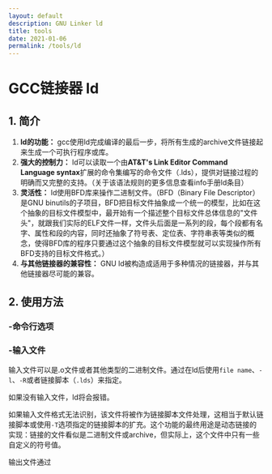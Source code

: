 ```yaml
---
layout: default
description: GNU Linker ld
title: tools
date: 2021-01-06
permalink: /tools/ld
---
```


# GCC链接器 ld

## 1. 简介
1. **ld的功能：** gcc使用ld完成编译的最后一步，将所有生成的archive文件链接起来生成一个可执行程序或库。
2. **强大的控制力：** ld可以读取一个由**AT&T's Link Editor Command Language syntax**扩展的命令集编写的命令文件（.lds），提供对链接过程的明确而又完整的支持。（关于该语法规则的更多信息查看info手册ld条目）
3. **灵活性：** ld使用BFD库来操作二进制文件。（BFD（Binary File Descriptor）是GNU binutils的子项目，BFD把目标文件抽象成一个统一的模型，比如在这个抽象的目标文件模型中，最开始有一个描述整个目标文件总体信息的"文件头"，就跟我们实际的ELF文件一样，文件头后面是一系列的段，每个段都有名字、属性和段的内容，同时还抽象了符号表、定位表、字符串表等类似的概念，使得BFD库的程序只要通过这个抽象的目标文件模型就可以实现操作所有BFD支持的目标文件格式。）
4. **与其他链接器的兼容性：** GNU ld被构造成适用于多种情况的链接器，并与其他链接器尽可能的兼容。

## 2. 使用方法
### -命令行选项


### -输入文件
输入文件可以是.o文件或者其他类型的二进制文件。通过在ld后使用```file name```、```-l```、```-R```或者链接脚本（```.lds```）来指定。

如果没有输入文件，ld将会报错。

如果输入文件格式无法识别，该文件将被作为链接脚本文件处理，这相当于默认链接脚本或使用```-T```选项指定的链接脚本的扩充。这个功能的最终用途是动态链接的实现：链接的文件看似是二进制文件或archive，但实际上，这个文件中只有一些自定义的符号值。


输出文件通过




